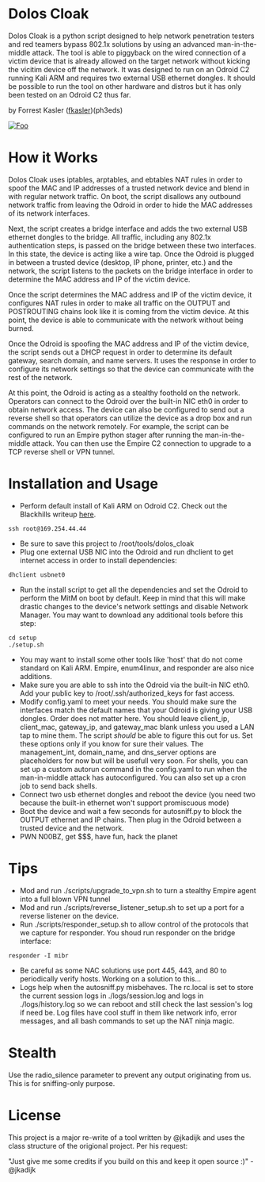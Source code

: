 Dolos Cloak
============

Dolos Cloak is a python script designed to help network penetration testers and red teamers bypass 802.1x solutions by using an advanced man-in-the-middle attack. The tool is able to piggyback on the wired connection of a victim device that is already allowed on the target network without kicking the vicitim device off the network. It was designed to run on an Odroid C2 running Kali ARM and requires two external USB ethernet dongles. It should be possible to run the tool on other hardware and distros but it has only been tested on an Odroid C2 thus far.

by Forrest Kasler ([fkasler](https://twitter.com/fkasler))(ph3eds)

[![Foo](https://raw.githubusercontent.com/toolswatch/badges/master/arsenal/usa/2019.svg?sanitize=true)](https://www.blackhat.com/us-19/arsenal/schedule/index.html#dolos-cloak-your-nac-cant-see-this-15250)

How it Works
============

Dolos Cloak uses iptables, arptables, and ebtables NAT rules in order to spoof the MAC and IP addresses of a trusted network device and blend in with regular network traffic. On boot, the script disallows any outbound network traffic from leaving the Odroid in order to hide the MAC addresses of its network interfaces. 

Next, the script creates a bridge interface and adds the two external USB ethernet dongles to the bridge. All traffic, including any 802.1x authentication steps, is passed on the bridge between these two interfaces. In this state, the device is acting like a wire tap. Once the Odroid is plugged in between a trusted device (desktop, IP phone, printer, etc.) and the network, the script listens to the packets on the bridge interface in order to determine the MAC address and IP of the victim device.

Once the script determines the MAC address and IP of the victim device, it configures NAT rules in order to make all traffic on the OUTPUT and POSTROUTING chains look like it is coming from the victim device. At this point, the device is able to communicate with the network without being burned.

Once the Odroid is spoofing the MAC address and IP of the victim device, the script sends out a DHCP request in order to determine its default gateway, search domain, and name servers. It uses the response in order to configure its network settings so that the device can communicate with the rest of the network.

At this point, the Odroid is acting as a stealthy foothold on the network. Operators can connect to the Odroid over the built-in NIC eth0 in order to obtain network access. The device can also be configured to send out a reverse shell so that operators can utilize the device as a drop box and run commands on the network remotely. For example, the script can be configured to run an Empire python stager after running the man-in-the-middle attack. You can then use the Empire C2 connection to upgrade to a TCP reverse shell or VPN tunnel.

Installation and Usage
============

* Perform default install of Kali ARM on Odroid C2. Check out the Blackhills writeup [here](https://www.blackhillsinfosec.com/how-to-build-your-own-penetration-testing-drop-box/).

```
ssh root@169.254.44.44
```

* Be sure to save this project to /root/tools/dolos_cloak
* Plug one external USB NIC into the Odroid and run dhclient to get internet access in order to install dependencies:

```
dhclient usbnet0
```

* Run the install script to get all the dependencies and set the Odroid to perform the MitM on boot by default. Keep in mind that this will make drastic changes to the device's network settings and disable Network Manager. You may want to download any additional tools before this step:

```
cd setup
./setup.sh
```

* You may want to install some other tools like 'host' that do not come standard on Kali ARM. Empire, enum4linux, and responder are also nice additions.
* Make sure you are able to ssh into the Odroid via the built-in NIC eth0. Add your public key to /root/.ssh/authorized_keys for fast access.
* Modify config.yaml to meet your needs. You should make sure the interfaces match the default names that your Odroid is giving your USB dongles. Order does not matter here. You should leave client_ip, client_mac, gateway_ip, and gateway_mac blank unless you used a LAN tap to mine them. The script _should_ be able to figure this out for us. Set these options only if you know for sure their values. The management_int, domain_name, and dns_server options are placeholders for now but will be usefull very soon. For shells, you can set up a custom autorun command in the config.yaml to run when the man-in-middle attack has autoconfigured. You can also set up a cron job to send back shells.
* Connect two usb ethernet dongles and reboot the device (you need two because the built-in ethernet won't support promiscuous mode)
* Boot the device and wait a few seconds for autosniff.py to block the OUTPUT ethernet and IP chains. Then plug in the Odroid between a trusted device and the network.
* PWN N00BZ, get $$$, have fun, hack the planet

Tips
=====
* Mod and run ./scripts/upgrade_to_vpn.sh to turn a stealthy Empire agent into a full blown VPN tunnel
* Mod and run ./scripts/reverse_listener_setup.sh to set up a port for a reverse listener on the device.
* Run ./scripts/responder_setup.sh to allow control of the protocols that we capture for responder. You shoud run responder on the bridge interface:

```
responder -I mibr
```

* Be careful as some NAC solutions use port 445, 443, and 80 to periodically verify hosts. Working on a solution to this...
* Logs help when the autosniff.py misbehaves. The rc.local is set to store the current session logs in ./logs/session.log and logs in ./logs/history.log so we can reboot and still check the last session's log if need be. Log files have cool stuff in them like network info, error messages, and all bash commands to set up the NAT ninja magic.

Stealth
========

Use the radio_silence parameter to prevent any output originating from us.
This is for sniffing-only purpose.

License
=======

This project is a major re-write of a tool written by @jkadijk and uses the class structure of the origional project. Per his request:

"Just give me some credits if you build on this and keep it open source :)" - @jkadijk

